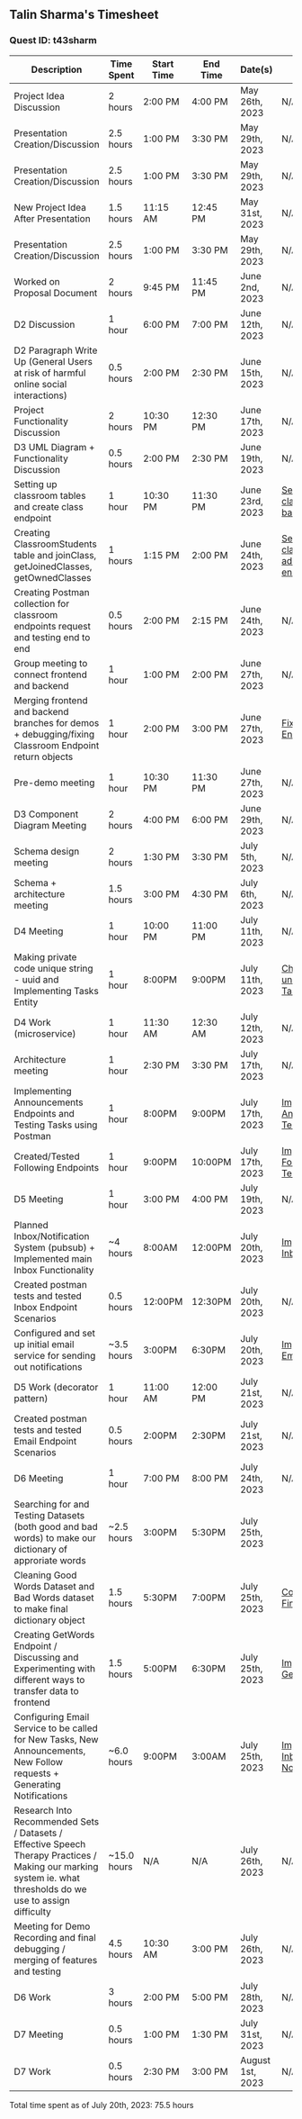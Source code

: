 ## Talin Sharma's Timesheet
### Quest ID: t43sharm

| Description                                                                                                                                                   | Time Spent  | Start Time | End Time | Date(s)          | Commits                                                                                                                                |
|---------------------------------------------------------------------------------------------------------------------------------------------------------------|-------------|------------|----------|------------------|----------------------------------------------------------------------------------------------------------------------------------------| 
| Project Idea Discussion                                                                                                                                       | 2 hours     | 2:00 PM    | 4:00 PM  | May 26th, 2023   | N/A                                                                                                                                    |
| Presentation Creation/Discussion                                                                                                                              | 2.5 hours   | 1:00 PM    | 3:30 PM  | May 29th, 2023   | N/A                                                                                                                                    |
| Presentation Creation/Discussion                                                                                                                              | 2.5 hours   | 1:00 PM    | 3:30 PM  | May 29th, 2023   | N/A                                                                                                                                    |
| New Project Idea After Presentation                                                                                                                           | 1.5 hours   | 11:15 AM   | 12:45 PM | May 31st, 2023   | N/A                                                                                                                                    |
| Presentation Creation/Discussion                                                                                                                              | 2.5 hours   | 1:00 PM    | 3:30 PM  | May 29th, 2023   | N/A                                                                                                                                    |
| Worked on Proposal Document                                                                                                                                   | 2 hours     | 9:45 PM    | 11:45 PM | June 2nd, 2023   | N/A                                                                                                                                    |
| D2 Discussion                                                                                                                                                 | 1 hour      | 6:00 PM    | 7:00 PM  | June 12th, 2023  | N/A                                                                                                                                    |
| D2 Paragraph Write Up (General Users at risk of harmful online social interactions)                                                                           | 0.5 hours   | 2:00 PM    | 2:30 PM  | June 15th, 2023  | N/A                                                                                                                                    |
| Project Functionality Discussion                                                                                                                              | 2 hours     | 10:30 PM   | 12:30 PM | June 17th, 2023  | N/A                                                                                                                                    |
| D3 UML Diagram + Functionality Discussion                                                                                                                     | 0.5 hours   | 2:00 PM    | 2:30 PM  | June 19th, 2023  | N/A                                                                                                                                    |
| Setting up classroom tables and create class endpoint                                                                                                         | 1 hour      | 10:30 PM   | 11:30 PM | June 23rd, 2023  | [Setting up classroom backend](https://github.com/ad-world/clarity/commit/58595fb50cd8ab0d8191b0defba7fc29f1c29e7f)                    |
| Creating ClassroomStudents table and joinClass, getJoinedClasses, getOwnedClasses                                                                             | 1 hours     | 1:15 PM    | 2:00 PM  | June 24th, 2023  | [Setting up classroom add,join,get endpoints](https://github.com/ad-world/clarity/commit/5f063530b9ba384996f4aabd972920c827de1f22)     |
| Creating Postman collection for classroom endpoints request and testing end to end                                                                            | 0.5 hours   | 2:00 PM    | 2:15 PM  | June 24th, 2023  | N/A                                                                                                                                    |
| Group meeting to connect frontend and backend                                                                                                                 | 1 hour      | 1:00 PM    | 2:00 PM  | June 27th, 2023  | N/A                                                                                                                                    |
| Merging frontend and backend branches for demos + debugging/fixing Classroom Endpoint return objects                                                          | 1 hour      | 2:00 PM    | 3:00 PM  | June 27th, 2023  | [Fixing/Debugging Endpoints](https://github.com/ad-world/clarity/commit/3672a516ed804235c71c125bedb448a231a39367)                      |                                                                                                                                   |
| Pre-demo meeting                                                                                                                                              | 1 hour      | 10:30 PM   | 11:30 PM | June 27th, 2023  | N/A                                                                                                                                    |
| D3 Component Diagram Meeting                                                                                                                                  | 2 hours     | 4:00 PM    | 6:00 PM  | June 29th, 2023  | N/A                                                                                                                                    |
| Schema design meeting                                                                                                                                         | 2 hours     | 1:30 PM    | 3:30 PM  | July 5th, 2023   | N/A                                                                                                                                    |
| Schema + architecture meeting                                                                                                                                 | 1.5 hours   | 3:00 PM    | 4:30 PM  | July 6th, 2023   | N/A                                                                                                                                    |
| D4 Meeting                                                                                                                                                    | 1 hour      | 10:00 PM   | 11:00 PM | July 11th, 2023  | N/A                                                                                                                                    |
| Making private code unique string - uuid and Implementing Tasks Entity                                                                                        | 1 hour      | 8:00PM     | 9:00PM   | July 11th, 2023  | [Changing uuid to unique string and Tasks Entity](https://github.com/ad-world/clarity/commit/c2a463b59dcdd33eff99f55d3b3bd92947241f51) |
| D4 Work (microservice)                                                                                                                                        | 1 hour      | 11:30 AM   | 12:30 AM | July 12th, 2023  | N/A                                                                                                                                    |
| Architecture meeting                                                                                                                                          | 1 hour      | 2:30 PM    | 3:30 PM  | July 17th, 2023  | N/A                                                                                                                                    |
| Implementing Announcements Endpoints and Testing Tasks using Postman                                                                                          | 1 hour      | 8:00PM     | 9:00PM   | July 17th, 2023  | [Implementing Announcements / Testing Tasks](https://github.com/ad-world/clarity/commit/9648dfe3da5df2fec97fb6e7381892cc59223dec)      |
| Created/Tested Following Endpoints                                                                                                                            | 1 hour      | 9:00PM     | 10:00PM  | July 17th, 2023  | [Implementing Following / Testing](https://github.com/ad-world/clarity/commit/dabeeae7261e8e11df05af0bbf80d0aff1faef35)                |
| D5 Meeting                                                                                                                                                    | 1 hour      | 3:00 PM    | 4:00 PM  | July 19th, 2023  | N/A                                                                                                                                    |
| Planned Inbox/Notification System (pubsub) + Implemented main Inbox Functionality                                                                             | ~4 hours    | 8:00AM     | 12:00PM  | July 20th, 2023  | [Implementing Inbox](https://github.com/ad-world/clarity/commit/f97ccac16802acd2d114e1634eb42e75135ec579)                              |
| Created postman tests and tested Inbox Endpoint Scenarios                                                                                                     | 0.5 hours   | 12:00PM    | 12:30PM  | July 20th, 2023  | N/A                                                                                                                                    |
| Configured and set up initial email service for sending out notifications                                                                                     | ~3.5 hours  | 3:00PM     | 6:30PM   | July 20th, 2023  | [Implementing Email Service](https://github.com/ad-world/clarity/commit/8435ac717730f61eb17c15c9d8786b85b5855e17)                      |
| D5 Work (decorator pattern)                                                                                                                                   | 1 hour      | 11:00 AM   | 12:00 PM | July 21st, 2023  | N/A                                                                                                                                    |
| Created postman tests and tested Email Endpoint Scenarios                                                                                                     | 0.5 hours   | 2:00PM     | 2:30PM   | July 21st, 2023  | N/A                                                                                                                                    |
| D6 Meeting                                                                                                                                                    | 1 hour      | 7:00 PM    | 8:00 PM  | July 24th, 2023  | N/A                                                                                                                                    |
| Searching for and Testing Datasets (both good and bad words) to make our dictionary of approriate words                                                       | ~2.5 hours  | 3:00PM     | 5:30PM   | July 25th, 2023  |                                                                                                                                        |
| Cleaning Good Words Dataset and Bad Words dataset to make final dictionary object                                                                             | 1.5 hours   | 5:30PM     | 7:00PM   | July 25th, 2023  | [Constructing Final Dictionary](https://github.com/talin2412/446DataScripts/commit/4761f09cb13b0851426a8b8b33216bd7f6115bbd)           |
| Creating GetWords Endpoint / Discussing and Experimenting with different ways to transfer data to frontend                                                    | 1.5 hours   | 5:00PM     | 6:30PM   | July 25th, 2023  | [Implementing GetWords](https://github.com/ad-world/clarity/commit/141242d8ece26dcf10272f66db4a23eae906276b)                           |
| Configuring Email Service to be called for New Tasks, New Announcements, New Follow requests + Generating Notifications                                       | ~6.0 hours  | 9:00PM     | 3:00AM   | July 25th, 2023  | [Implementing Inbox and Notification calls](https://github.com/ad-world/clarity/commit/f167b34e3a0c6b15d038381c49c7535fd8c5bbf7)       |
| Research Into Recommended Sets / Datasets / Effective Speech Therapy Practices / Making our marking system ie. what thresholds do we use to assign difficulty | ~15.0 hours | N/A        | N/A      | July 26th, 2023  | N/A                                                                                                                                    |
| Meeting for Demo Recording and final debugging / merging of features and testing                                                                              | 4.5 hours   | 10:30 AM   | 3:00 PM  | July 26th, 2023  | N/A                                                                                                                                    |
| D6 Work                                                                                                                                                       | 3 hours     | 2:00 PM    | 5:00 PM  | July 28th, 2023  | N/A                                                                                                                                    |
| D7 Meeting                                                                                                                                                    | 0.5 hours   | 1:00 PM    | 1:30 PM  | July 31st, 2023  | N/A                                                                                                                                    |
| D7 Work                                                                                                                                                       | 0.5 hours   | 2:30 PM    | 3:00 PM  | August 1st, 2023 | N/A                                                                                                                                    |


Total time spent as of July 20th, 2023: 75.5 hours
